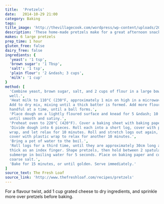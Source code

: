 ```yaml
---
title:  'Pretzels'
date:   2014-10-29 21:00
category: Baking
tags:
title_image: 'http://thevillagecook.com/wordpress/wp-content/uploads/2010/05/DSC_0031.jpg'
description: 'These home-made pretzels make for a great afternoon snack'
makes: 6 large pretzels
prep_time: 1 hour
gluten_free: false
dairy_free: false
ingredients: {
  'yeast': '1 tsp',
  'brown sugar': '1 Tbsp',
  'salt': '1 tsp',
  'plain flour': '2 &ndash; 3 cups',
  'milk': '1 cup'
}
method: [
  'Combine yeast, brown sugar, salt, and 2 cups of flour in a large bowl. Mix
  well.',
  'Heat milk to 110°C (230°F, approximately 1 min on high in a microwave).
  Add to dry mix, mixing until a thick batter is formed. Add more flour,
  handful at a time, until a ball forms.',
  'Place dough on a lightly floured surface and knead for 5 &ndash; 10 minutes,
  until smooth and satiny.',
  'Preheat oven to 220°C (420°F). Cover a baking sheet with baking paper.',
  'Divide dough into 6 pieces. Roll each into a short log, cover with plastic
  wrap, and let relax for 10 minutes. Roll and stretch logs out again, then
  cover with plastic wrap to relax for another 10 minutes.',
  'Bring a pot of water to the boil.',
  'Roll logs for a third time, until they are approximately 30cm long and as
  thick as an index finger. Shape pretzels, then hold between 2 spatulas and
  submerge in boiling water for 5 seconds. Place on baking paper and cover with
  coarse salt.',
  'Bake for 15 minutes, or until golden. Serve immediately.'
]
source_text: The Fresh Loaf
source_link: 'http://www.thefreshloaf.com/recipes/pretzels'
---
```

For a flavour twist, add 1 cup grated cheese to dry ingredients, and
sprinkle more over pretzels before baking.
